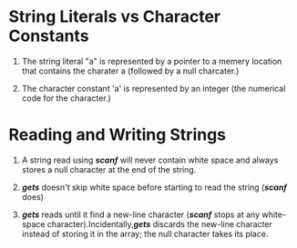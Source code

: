 String Literals vs Character Constants
===
1. The string literal "a" is represented by a pointer to a memery location that contains the charater a (followed by a null charcater.)

2. The character constant 'a' is represented by an integer (the numerical code for the character.)

Reading and Writing Strings
===
1. A string read using 	***scanf*** will never contain white space and always stores a null character at the end of the string.

2. ***gets*** doesn't skip white space before starting to read the string (***scanf*** does)

3. ***gets*** reads until it find a new-line character (***scanf*** stops at any white-space character).Incidentally,***gets*** discards the new-line character instead of storing it in the array; the null character takes its place. 